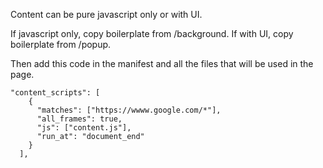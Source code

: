 Content can be pure javascript only or with UI.

If javascript only, copy boilerplate from /background.
If with UI, copy boilerplate from /popup.

Then add this code in the manifest and all the files that will be used in the page.

```
"content_scripts": [
    {
      "matches": ["https://wwww.google.com/*"],
      "all_frames": true,
      "js": ["content.js"],
      "run_at": "document_end"
    }
  ],
```
